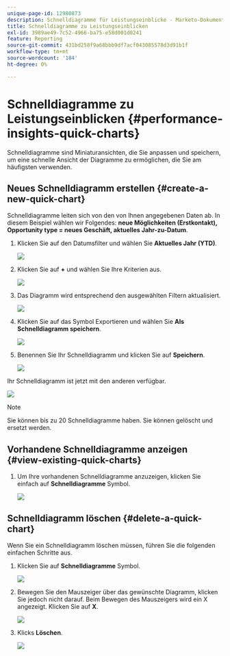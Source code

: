 ```yaml
---
unique-page-id: 12980873
description: Schnelldiagramme für Leistungseinblicke - Marketo-Dokumente - Produktdokumentation
title: Schnelldiagramme zu Leistungseinblicken
exl-id: 3989ae49-7c52-4966-ba75-e58d001d0241
feature: Reporting
source-git-commit: 431bd258f9a68bbb9df7acf043085578d3d91b1f
workflow-type: tm+mt
source-wordcount: '184'
ht-degree: 0%

---
```


# Schnelldiagramme zu Leistungseinblicken {#performance-insights-quick-charts}

Schnelldiagramme sind Miniaturansichten, die Sie anpassen und speichern, um eine schnelle Ansicht der Diagramme zu ermöglichen, die Sie am häufigsten verwenden.

## Neues Schnelldiagramm erstellen {#create-a-new-quick-chart}

Schnelldiagramme leiten sich von den von Ihnen angegebenen Daten ab. In diesem Beispiel wählen wir Folgendes: **neue Möglichkeiten (Erstkontakt), Opportunity type = neues Geschäft, aktuelles Jahr-zu-Datum**.

1. Klicken Sie auf den Datumsfilter und wählen Sie **Aktuelles Jahr (YTD)**.

   ![](assets/1-2.png)

1. Klicken Sie auf **+** und wählen Sie Ihre Kriterien aus.

   ![](assets/2-2.png)

1. Das Diagramm wird entsprechend den ausgewählten Filtern aktualisiert.

   ![](assets/3-3.png)

1. Klicken Sie auf das Symbol Exportieren und wählen Sie **Als Schnelldiagramm speichern**.

   ![](assets/4-2.png)

1. Benennen Sie Ihr Schnelldiagramm und klicken Sie auf **Speichern**.

   ![](assets/5-3.png)

Ihr Schnelldiagramm ist jetzt mit den anderen verfügbar.

![](assets/6-3.png)

>[!NOTE]
>
>Sie können bis zu 20 Schnelldiagramme haben. Sie können gelöscht und ersetzt werden.

## Vorhandene Schnelldiagramme anzeigen {#view-existing-quick-charts}

1. Um Ihre vorhandenen Schnelldiagramme anzuzeigen, klicken Sie einfach auf **Schnelldiagramme** Symbol.

   ![](assets/7-1.png)

## Schnelldiagramm löschen {#delete-a-quick-chart}

Wenn Sie ein Schnelldiagramm löschen müssen, führen Sie die folgenden einfachen Schritte aus.

1. Klicken Sie auf **Schnelldiagramme** Symbol.

   ![](assets/8-1.png)

1. Bewegen Sie den Mauszeiger über das gewünschte Diagramm, klicken Sie jedoch nicht darauf. Beim Bewegen des Mauszeigers wird ein X angezeigt. Klicken Sie auf **X**.

   ![](assets/9-2.png)

1. Klicks **Löschen**.

   ![](assets/10-1.png)
